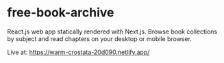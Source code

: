 # free-book-archive

React.js web app statically rendered with Next.js. Browse book collections by subject and read chapters on your desktop or mobile browser.

Live at: https://warm-crostata-20d090.netlify.app/

